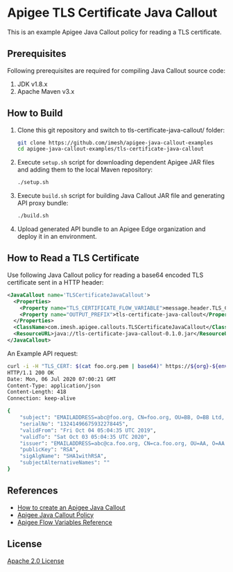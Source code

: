 # Apigee TLS Certificate Java Callout

This is an example Apigee Java Callout policy for reading a TLS certificate.

## Prerequisites

Following prerequisites are required for compiling Java Callout source code:
1. JDK v1.8.x
2. Apache Maven v3.x

## How to Build

1. Clone this git repository and switch to tls-certificate-java-callout/ folder:

   ```bash
   git clone https://github.com/imesh/apigee-java-callout-examples
   cd apigee-java-callout-examples/tls-certificate-java-callout
   ```

2. Execute `setup.sh` script for downloading dependent Apigee JAR files and adding them to the local Maven repository:

   ```bash
   ./setup.sh
   ```

3. Execute `build.sh` script for building Java Callout JAR file and generating API proxy bundle:

   ```bash
   ./build.sh
   ```

4. Upload generated API bundle to an Apigee Edge organization and deploy it in an environment.

## How to Read a TLS Certificate

Use following Java Callout policy for reading a base64 encoded TLS certificate sent in a HTTP header:

```xml
<JavaCallout name='TLSCertificateJavaCallout'>
  <Properties>
    <Property name="TLS_CERTIFICATE_FLOW_VARIABLE">message.header.TLS_CERT</Property>
    <Property name="OUTPUT_PREFIX">tls-certificate-java-callout</Property>
  </Properties>
  <ClassName>com.imesh.apigee.callouts.TLSCertificateJavaCallout</ClassName>
  <ResourceURL>java://tls-certificate-java-callout-0.1.0.jar</ResourceURL>
</JavaCallout>
```

An Example API request:

```bash
curl -i -H "TLS_CERT: $(cat foo.org.pem | base64)" https://${org}-${env}.apigee.ne/tls-certificate-java-callout/read-tls-cert
HTTP/1.1 200 OK
Date: Mon, 06 Jul 2020 07:00:21 GMT
Content-Type: application/json
Content-Length: 418
Connection: keep-alive

{
    "subject": "EMAILADDRESS=abc@foo.org, CN=foo.org, OU=BB, O=BB Ltd, L=BB, ST=BB, C=BB",
    "serialNo": "13241496675932278445",
    "validFrom": "Fri Oct 04 05:04:35 UTC 2019",
    "validTo": "Sat Oct 03 05:04:35 UTC 2020",
    "issuer": "EMAILADDRESS=abc@ca.foo.org, CN=ca.foo.org, OU=AA, O=AA Ltd, L=AA, ST=AA, C=AA",
    "publicKey": "RSA",
    "sigAlgName": "SHA1withRSA",
    "subjectAlternativeNames": ""
}
```

## References
- [How to create an Apigee Java Callout](https://docs.apigee.com/api-platform/samples/cookbook/how-create-java-callout)
- [Apigee Java Callout Policy](https://docs.apigee.com/api-platform/reference/policies/java-callout-policy)
- [Apigee Flow Variables Reference](https://docs.apigee.com/api-platform/reference/variables-reference)

## License

[Apache 2.0 License](https://www.apache.org/licenses/LICENSE-2.0)
